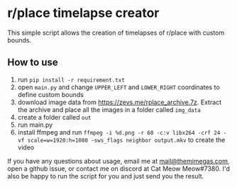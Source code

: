 # r/place timelapse creator

This simple script allows the creation of timelapses of r/place with custom bounds.

## How to use

1. run `pip install -r requirement.txt`
2. open `main.py` and change `UPPER_LEFT` and `LOWER_RIGHT` coordinates to define custom bounds
3. download image data from https://zevs.me/rplace_archive.7z. Extract the archive and place all the images in a folder called `img_data`
4. create a folder called `out`
5. run main.py
6. install ffmpeg and run `ffmpeg -i %d.png -r 60 -c:v libx264 -crf 24 -vf scale=w=1920:h=1080 -sws_flags neighbor output.mkv` to create the video

If you have any questions about usage, email me at mail@themimegas.com, open a github issue, or contact me on discord at Cat Meow Meow#7380. I'd also be happy to run the script for you and just send you the result.